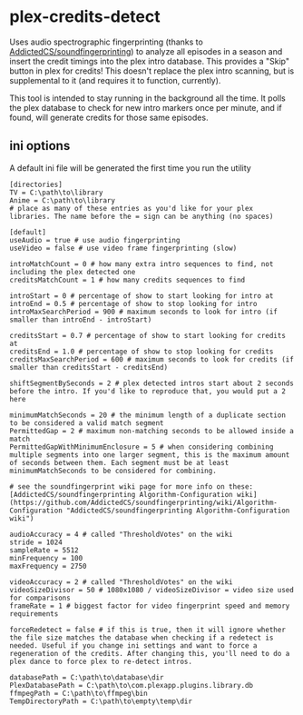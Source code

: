 # plex-credits-detect
Uses audio spectrographic fingerprinting (thanks to [AddictedCS/soundfingerprinting](https://github.com/AddictedCS/soundfingerprinting "AddictedCS/soundfingerprinting")) to analyze all episodes in a season and insert the credit timings into the plex intro database.
This provides a "Skip" button in plex for credits!
This doesn't replace the plex intro scanning, but is supplemental to it (and requires it to function, currently).

This tool is intended to stay running in the background all the time. It polls the plex database to check for new intro markers once per minute, and if found, will generate credits for those same episodes.

## ini options
A default ini file will be generated the first time you run the utility
```dosini
[directories]
TV = C:\path\to\library
Anime = C:\path\to\library
# place as many of these entries as you'd like for your plex libraries. The name before the = sign can be anything (no spaces)

[default]
useAudio = true # use audio fingerprinting
useVideo = false # use video frame fingerprinting (slow)

introMatchCount = 0 # how many extra intro sequences to find, not including the plex detected one
creditsMatchCount = 1 # how many credits sequences to find

introStart = 0 # percentage of show to start looking for intro at
introEnd = 0.5 # percentage of show to stop looking for intro
introMaxSearchPeriod = 900 # maximum seconds to look for intro (if smaller than introEnd - introStart)

creditsStart = 0.7 # percentage of show to start looking for credits at
creditsEnd = 1.0 # percentage of show to stop looking for credits
creditsMaxSearchPeriod = 600 # maximum seconds to look for credits (if smaller than creditsStart - creditsEnd)

shiftSegmentBySeconds = 2 # plex detected intros start about 2 seconds before the intro. If you'd like to reproduce that, you would put a 2 here

minimumMatchSeconds = 20 # the minimum length of a duplicate section to be considered a valid match segment
PermittedGap = 2 # maximum non-matching seconds to be allowed inside a match
PermittedGapWithMinimumEnclosure = 5 # when considering combining multiple segments into one larger segment, this is the maximum amount of seconds between them. Each segment must be at least minimumMatchSeconds to be considered for combining.

# see the soundfingerprint wiki page for more info on these: [AddictedCS/soundfingerprinting Algorithm-Configuration wiki](https://github.com/AddictedCS/soundfingerprinting/wiki/Algorithm-Configuration "AddictedCS/soundfingerprinting Algorithm-Configuration wiki") 

audioAccuracy = 4 # called "ThresholdVotes" on the wiki
stride = 1024 
sampleRate = 5512
minFrequency = 100
maxFrequency = 2750

videoAccuracy = 2 # called "ThresholdVotes" on the wiki
videoSizeDivisor = 50 # 1080x1080 / videoSizeDivisor = video size used for comparisons
frameRate = 1 # biggest factor for video fingerprint speed and memory requirements

forceRedetect = false # if this is true, then it will ignore whether the file size matches the database when checking if a redetect is needed. Useful if you change ini settings and want to force a regeneration of the credits. After changing this, you'll need to do a plex dance to force plex to re-detect intros.

databasePath = C:\path\to\database\dir
PlexDatabasePath = C:\path\to\com.plexapp.plugins.library.db
ffmpegPath = C:\path\to\ffmpeg\bin
TempDirectoryPath = C:\path\to\empty\temp\dir
```


